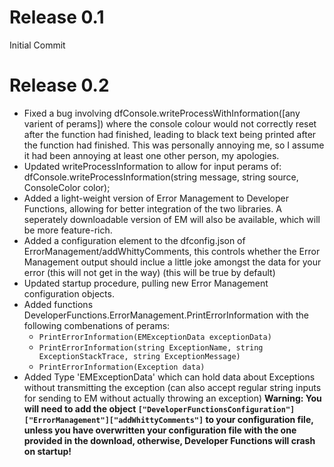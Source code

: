 # Release 0.1
Initial Commit 

# Release 0.2
- Fixed a bug involving dfConsole.writeProcessWithInformation([any varient of perams]) where the console colour would not correctly reset after the function had finished, 
leading to black text being printed after the function had finished. This was personally annoying me, so I assume it had been annoying at least one other person, my apologies.
- Updated writeProcessInformation to allow for input perams of: dfConsole.writeProcessInformation(string message, string source, ConsoleColor color);
- Added a light-weight version of Error Management to Developer Functions, allowing for better integration of the two libraries. A seperately downloadable version of EM will also
be available, which will be more feature-rich.
- Added a configuration element to the dfconfig.json of ErrorManagement/addWhittyComments, this controls whether the Error Management output should inclue a little joke amongst
the data for your error (this will not get in the way) (this will be true by default)
- Updated startup procedure, pulling new Error Management configuration objects.
- Added functions DeveloperFunctions.ErrorManagement.PrintErrorInformation with the following combenations of perams:
  - `PrintErrorInformation(EMExceptionData exceptionData)`
  - `PrintErrorInformation(string ExceptionName, string ExceptionStackTrace, string ExceptionMessage)`
  - `PrintErrorInformation(Exception data)`
- Added Type 'EMExceptionData' which can hold data about Exceptions without transmitting the exception (can also accept regular string inputs for sending to EM without actually throwing an exception) 
**Warning: You will need to add the object `["DeveloperFunctionsConfiguration"]["ErrorManagement"]["addWhittyComments"]` to your configuration file, unless you have overwritten your configuration file with the one provided in the download, otherwise, Developer Functions will crash on startup!**
